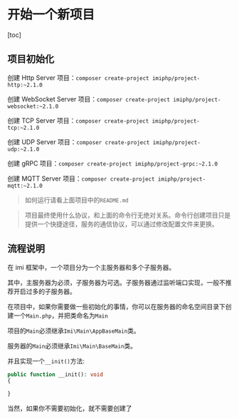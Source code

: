 # 开始一个新项目

[toc]

## 项目初始化

创建 Http Server 项目：`composer create-project imiphp/project-http:~2.1.0`

创建 WebSocket Server 项目：`composer create-project imiphp/project-websocket:~2.1.0`

创建 TCP Server 项目：`composer create-project imiphp/project-tcp:~2.1.0`

创建 UDP Server 项目：`composer create-project imiphp/project-udp:~2.1.0`

创建 gRPC 项目：`composer create-project imiphp/project-grpc:~2.1.0`

创建 MQTT Server 项目：`composer create-project imiphp/project-mqtt:~2.1.0`

> 如何运行请看上面项目中的`README.md`

> 项目最终使用什么协议，和上面的命令行无绝对关系。命令行创建项目只是提供一个快捷途径，服务的通信协议，可以通过修改配置文件来更换。

## 流程说明

在 imi 框架中，一个项目分为一个主服务器和多个子服务器。

其中，主服务器为必须，子服务器为可选。子服务器通过监听端口实现，一般不推荐开启过多的子服务器。

在项目中，如果你需要做一些初始化的事情，你可以在服务器的命名空间目录下创建一个`Main.php`，并把类命名为`Main`

项目的`Main`必须继承`Imi\Main\AppBaseMain`类。

服务器的`Main`必须继承`Imi\Main\BaseMain`类。

并且实现一个`__init()`方法:

```php
public function __init(): void
{

}
```

当然，如果你不需要初始化，就不需要创建了
